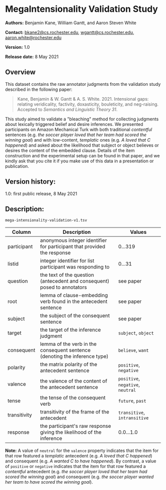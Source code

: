# MegaIntensionality Validation Study

**Authors:** Benjamin Kane, William Gantt, and Aaron Steven White

**Contact:** bkane2@cs.rochester.edu, wgantt@cs.rochester.edu, aaron.white@rochester.edu

**Version:** 1.0

**Release date:** 8 May 2021

## Overview

This dataset contains the raw annotator judgments from the validation study described in the following paper:

> Kane, Benjamin & W. Gantt & A. S. White. 2021. Intensional gaps: relating veridicality, factivity, doxasticity, bouleticity, and neg-raising. Accepted to _Semantics and Linguistic Theory 31_.

This study aimed to validate a "bleaching" method for collecting judgments about lexically triggered belief and desire inferences. We presented participants on Amazon Mechanical Turk with both traditional *contentful* sentences (e.g. *the soccer player loved that her team had scored the winning goal*) and with low-content, *templatic* ones (e.g. *A loved that C happened*) and asked about the likelihood that subject or object believes or desires the content of the embedded clause. Details of the item construction and the experimental setup can be found in that paper, and we kindly ask that you cite it if you make use of this data in a presentation or publication.

## Version history:

1.0: first public release, 8 May 2021

## Description:

`mega-intensionality-validation-v1.tsv`

| **Column**        | **Description**                                                                           | **Values**                           |
|-------------------|-------------------------------------------------------------------------------------------|--------------------------------------|
| participant       | anonymous integer identifier for participant that provided the response                   | 0...319                              |
| listid            | integer identifier for list participant was responding to                                 | 0...31                               |
| question          | the text of the question (antecedent and consequent) posed to annotators                  | see paper                            |
| root              | lemma of clause-embedding verb found in the antecedent sentence                           | see paper                            |
| subject           | the subject of the consequent sentence                                                    | see paper                            |
| target            | the target of the inference judgment                                                      | `subject`, `object`                  |
| consequent        | lemma of the verb in the consequent sentence (denoting the inference type)                | `believe`, `want`                    |
| polarity          | the matrix polarity of the antecedent sentence                                            | `positive`, `negative`               |
| valence           | the valence of the content of the antecedent sentence                                     | `positive`, `negative`, `neutral`    |
| tense             | the tense of the consequent verb                                                          | `future`, `past`                     |
| transitivity      | transitivity of the frame of the antecedent                                               | `transitive`, `intransitive`         |
| response          | the participant's raw response giving the likelihood of the inference                     | 0.0...1.0                            |

**Note:** A value of `neutral` for the `valence` property indicates that the item for that row featured a *templatic* antecedent (e.g. *A loved that C happened*) and consequent (e.g. *A wanted C to have happened*). By contrast, a value of `positive` or `negative` indicates that the item for that row featured a *contentful* antecedent (e.g. *the soccer player loved that her team had scored the winning goal*) and consequent (e.g. *the soccer player wanted her team to have scored the winning goal*).
